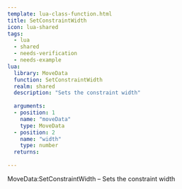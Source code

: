 ```yaml
---
template: lua-class-function.html
title: SetConstraintWidth
icon: lua-shared
tags:
  - lua
  - shared
  - needs-verification
  - needs-example
lua:
  library: MoveData
  function: SetConstraintWidth
  realm: shared
  description: "Sets the constraint width"
  
  arguments:
  - position: 1
    name: "moveData"
    type: MoveData
  - position: 2
    name: "width"
    type: number
  returns:
    
---
```


<div class="lua__search__keywords">
MoveData:SetConstraintWidth &#x2013; Sets the constraint width
</div>
